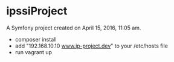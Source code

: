 ipssiProject
============

A Symfony project created on April 15, 2016, 11:05 am.

- composer install
- add "192.168.10.10    www.ip-project.dev" to your /etc/hosts file
- run vagrant up
